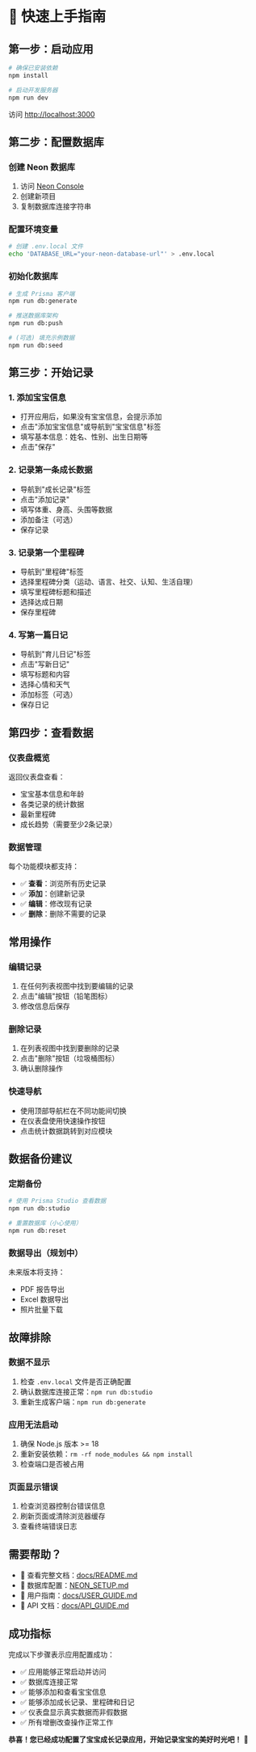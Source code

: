 # 🚀 快速上手指南

## 第一步：启动应用

```bash
# 确保已安装依赖
npm install

# 启动开发服务器
npm run dev
```

访问 [http://localhost:3000](http://localhost:3000)

## 第二步：配置数据库

### 创建 Neon 数据库
1. 访问 [Neon Console](https://console.neon.tech/)
2. 创建新项目
3. 复制数据库连接字符串

### 配置环境变量
```bash
# 创建 .env.local 文件
echo 'DATABASE_URL="your-neon-database-url"' > .env.local
```

### 初始化数据库
```bash
# 生成 Prisma 客户端
npm run db:generate

# 推送数据库架构
npm run db:push

# (可选) 填充示例数据
npm run db:seed
```

## 第三步：开始记录

### 1. 添加宝宝信息
- 打开应用后，如果没有宝宝信息，会提示添加
- 点击"添加宝宝信息"或导航到"宝宝信息"标签
- 填写基本信息：姓名、性别、出生日期等
- 点击"保存"

### 2. 记录第一条成长数据
- 导航到"成长记录"标签
- 点击"添加记录"
- 填写体重、身高、头围等数据
- 添加备注（可选）
- 保存记录

### 3. 记录第一个里程碑
- 导航到"里程碑"标签
- 选择里程碑分类（运动、语言、社交、认知、生活自理）
- 填写里程碑标题和描述
- 选择达成日期
- 保存里程碑

### 4. 写第一篇日记
- 导航到"育儿日记"标签
- 点击"写新日记"
- 填写标题和内容
- 选择心情和天气
- 添加标签（可选）
- 保存日记

## 第四步：查看数据

### 仪表盘概览
返回仪表盘查看：
- 宝宝基本信息和年龄
- 各类记录的统计数据
- 最新里程碑
- 成长趋势（需要至少2条记录）

### 数据管理
每个功能模块都支持：
- ✅ **查看**：浏览所有历史记录
- ✅ **添加**：创建新记录
- ✅ **编辑**：修改现有记录
- ✅ **删除**：删除不需要的记录

## 常用操作

### 编辑记录
1. 在任何列表视图中找到要编辑的记录
2. 点击"编辑"按钮（铅笔图标）
3. 修改信息后保存

### 删除记录
1. 在列表视图中找到要删除的记录
2. 点击"删除"按钮（垃圾桶图标）
3. 确认删除操作

### 快速导航
- 使用顶部导航栏在不同功能间切换
- 在仪表盘使用快速操作按钮
- 点击统计数据跳转到对应模块

## 数据备份建议

### 定期备份
```bash
# 使用 Prisma Studio 查看数据
npm run db:studio

# 重置数据库（小心使用）
npm run db:reset
```

### 数据导出（规划中）
未来版本将支持：
- PDF 报告导出
- Excel 数据导出
- 照片批量下载

## 故障排除

### 数据不显示
1. 检查 `.env.local` 文件是否正确配置
2. 确认数据库连接正常：`npm run db:studio`
3. 重新生成客户端：`npm run db:generate`

### 应用无法启动
1. 确保 Node.js 版本 >= 18
2. 重新安装依赖：`rm -rf node_modules && npm install`
3. 检查端口是否被占用

### 页面显示错误
1. 检查浏览器控制台错误信息
2. 刷新页面或清除浏览器缓存
3. 查看终端错误日志

## 需要帮助？

- 📖 查看完整文档：[docs/README.md](docs/README.md)
- 🔧 数据库配置：[NEON_SETUP.md](NEON_SETUP.md)
- 👤 用户指南：[docs/USER_GUIDE.md](docs/USER_GUIDE.md)
- 🔌 API 文档：[docs/API_GUIDE.md](docs/API_GUIDE.md)

## 成功指标

完成以下步骤表示应用配置成功：
- ✅ 应用能够正常启动并访问
- ✅ 数据库连接正常
- ✅ 能够添加和查看宝宝信息
- ✅ 能够添加成长记录、里程碑和日记
- ✅ 仪表盘显示真实数据而非假数据
- ✅ 所有增删改查操作正常工作

**恭喜！您已经成功配置了宝宝成长记录应用，开始记录宝宝的美好时光吧！** 🎉 